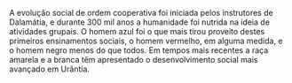 ﻿A evolução social de ordem cooperativa foi iniciada pelos instrutores de Dalamátia, e durante 300 mil anos a humanidade foi nutrida na ideia de atividades grupais. O homem azul foi o que mais tirou proveito destes primeiros ensinamentos sociais, o homem vermelho, em alguma medida, e o homem negro menos do que todos. Em tempos mais recentes a raça amarela e a branca têm apresentado o desenvolvimento social mais avançado em Urântia.